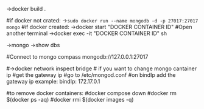 ->docker build .

#if docker not crated:
->`sudo docker run --name mongodb -d -p 27017:27017 mongo`
#if docker created:
->docker start "DOCKER CONTAINER ID"
#Open another terminal
->docker exec -it "DOCKER CONTAINER ID" sh

->mongo
->show dbs

#Connect to mongo compass
mongodb://127.0.0.1:27017

#->docker network inspect bridge # if you want to change mongo cantainer ip
#get the gateway ip
#go to /etc/mongod.conf
#on bindIp add the gateway ip example:     bindIp: 172.17.0.1

#to remove docker containers:
#docker compose down
#docker rm $(docker ps -aq)
#docker rmi $(docker images -q)            
